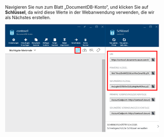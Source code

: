   Navigieren Sie nun zum Blatt „DocumentDB-Konto“, und klicken Sie auf **Schlüssel**, da wird diese Werte in der Webanwendung verwenden, die wir als Nächstes erstellen.

![Screenshot des Azure-Portals mit einem DocumentDB-Konto, bei dem die Schaltfläche „Schlüssel“ auf dem Blatt „DocumentDB-Konto“ hervorgehoben ist, und auf dem Blatt „Schlüssel“ die Werte URI, PRIMÄRSCHLÜSSEL und SEKUNDÄRSCHLÜSSEL hervorgehoben sind](./media/documentdb-keys/keys.png)

<!---HONumber=AcomDC_0914_2016-->